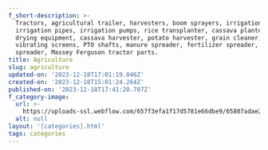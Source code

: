 ```yaml
---
f_short-description: >-
  Tractors, agricultural trailer, harvesters, boom sprayers, irrigation kits,
  irrigation pipes, irrigation pumps, rice transplanter, cassava planter,
  drying equipment, cassava harvester, potato harvester, grain cleaner,
  vibrating screens, PTO shafts, manure spreader, fertilizer spreader, lime
  spreader, Massey Ferguson tractor parts.
title: Agriculture
slug: agriculture
updated-on: '2023-12-18T17:01:19.046Z'
created-on: '2023-12-18T15:01:24.264Z'
published-on: '2023-12-18T17:41:20.787Z'
f_category-image:
  url: >-
    https://uploads-ssl.webflow.com/657f3efa1f17d5781e66dbe9/65807adae26ebfa760086a35_telematics-for-agriculture-and-farming-industry-header-preview-1920x1280.webp
  alt: null
layout: '[categories].html'
tags: categories
---
```



